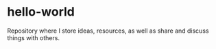 # hello-world
Repository where I store ideas, resources, as well as share and discuss things with others.
